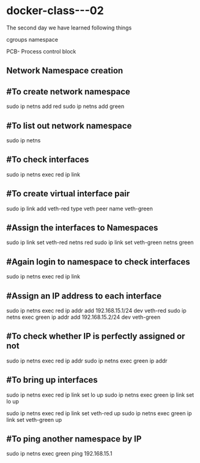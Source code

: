 # docker-class---02

The second day we have learned following things

cgroups
namespace

PCB- Process control block

Network Namespace creation
---------------------------

#To create network namespace
-
sudo ip netns add red
sudo ip netns add green

#To list out network namespace
-
sudo ip netns 

#To check interfaces
-
sudo ip netns exec red ip link


#To create virtual interface pair
-

sudo ip link add veth-red type veth peer name veth-green

#Assign the interfaces to Namespaces
-

sudo ip link set veth-red netns red
sudo ip link set veth-green netns green

#Again login to namespace to check interfaces
-
sudo ip netns exec red ip link


#Assign an IP address to each interface
-
sudo ip netns exec red ip addr add 192.168.15.1/24 dev veth-red
sudo ip netns exec green ip addr add 192.168.15.2/24 dev veth-green

#To check whether IP is perfectly assigned or not
-
sudo ip netns exec red ip addr
sudo ip netns exec green ip addr

#To bring up interfaces
-
sudo ip netns exec red ip link set lo up
sudo ip netns exec green ip link set lo up

sudo ip netns exec red ip link set veth-red up
sudo ip netns exec green ip link set veth-green up
 
#To ping another namespace by IP
-
sudo ip netns exec green ping 192.168.15.1

